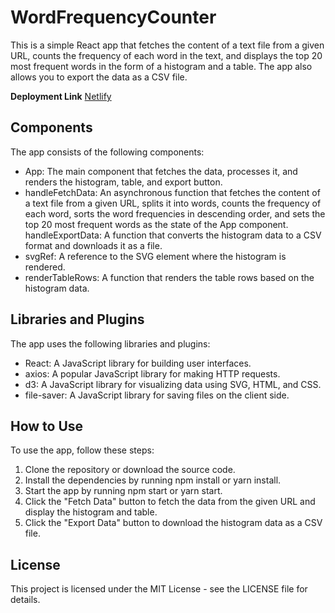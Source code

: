 # WordFrequencyCounter
This is a simple React app that fetches the content of a text file from a given URL, counts the frequency of each word in the text, and displays the top 20 most frequent words in the form of a histogram and a table. The app also allows you to export the data as a CSV file.

**Deployment Link**
[Netlify](https://csb-kpg8x3.netlify.app/)

## Components
The app consists of the following components:

- App: The main component that fetches the data, processes it, and renders the histogram, table, and export button.
- handleFetchData: An asynchronous function that fetches the content of a text file from a given URL, splits it into words, counts the frequency of each word, sorts the word frequencies in descending order, and sets the top 20 most frequent words as the state of the App component.
handleExportData: A function that converts the histogram data to a CSV format and downloads it as a file.
- svgRef: A reference to the SVG element where the histogram is rendered.
- renderTableRows: A function that renders the table rows based on the histogram data.

## Libraries and Plugins
The app uses the following libraries and plugins:

- React: A JavaScript library for building user interfaces.
- axios: A popular JavaScript library for making HTTP requests.
- d3: A JavaScript library for visualizing data using SVG, HTML, and CSS.
- file-saver: A JavaScript library for saving files on the client side.

## How to Use
To use the app, follow these steps:

1. Clone the repository or download the source code.
2. Install the dependencies by running npm install or yarn install.
3. Start the app by running npm start or yarn start.
4. Click the "Fetch Data" button to fetch the data from the given URL and display the histogram and table.
5. Click the "Export Data" button to download the histogram data as a CSV file.

## License
This project is licensed under the MIT License - see the LICENSE file for details.
